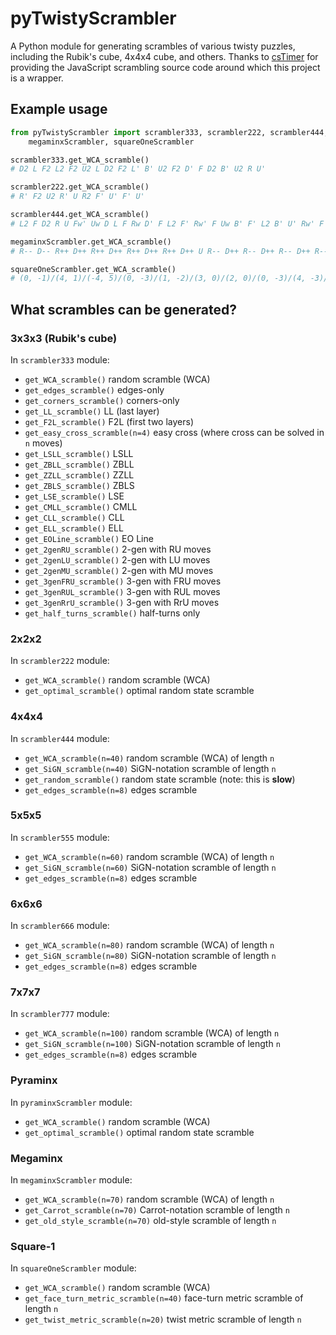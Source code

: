 # pyTwistyScrambler
A Python module for generating scrambles of various twisty puzzles, including the Rubik's cube, 4x4x4 cube, and others.
Thanks to [csTimer](https://github.com/cs0x7f/cstimer) for providing the JavaScript scrambling source code around which this project is a wrapper.

## Example usage

```python
from pyTwistyScrambler import scrambler333, scrambler222, scrambler444,\
	megaminxScrambler, squareOneScrambler

scrambler333.get_WCA_scramble()
# D2 L F2 L2 F2 U2 L D2 F2 L' B' U2 F2 D' F D2 B' U2 R U'

scrambler222.get_WCA_scramble()
# R' F2 U2 R' U R2 F' U' F' U'

scrambler444.get_WCA_scramble()
# L2 F D2 R U Fw' Uw D L F Rw D' F L2 F' Rw' F Uw B' F' L2 B' U' Rw' F B R' D U2 L2 Fw' B D' Rw' Uw' B' Fw' R2 L2 U

megaminxScrambler.get_WCA_scramble()
# R-- D-- R++ D++ R++ D++ R++ D++ R++ D++ U R-- D++ R-- D++ R-- D++ R-- D++ R-- D-- U' R-- D++ R-- D-- R-- D++ R-- D-- R-- D-- U' R++ D++ R-- D-- R++ D-- R-- D++ R-- D-- U' R-- D-- R++ D++ R++ D-- R++ D++ R++ D-- U' R-- D-- R++ D-- R++ D-- R++ D-- R++ D++ U R++ D-- R++ D-- R++ D++ R-- D-- R++ D++ U

squareOneScrambler.get_WCA_scramble()
# (0, -1)/(4, 1)/(-4, 5)/(0, -3)/(1, -2)/(3, 0)/(2, 0)/(0, -3)/(4, -3)/(0, -4)/(2, 0)/(5, -2)/(4, 0)
```

## What scrambles can be generated?
### 3x3x3 (Rubik's cube)
In `scrambler333` module:

- `get_WCA_scramble()`            random scramble (WCA)
- `get_edges_scramble()`          edges-only
- `get_corners_scramble()`        corners-only
- `get_LL_scramble()`             LL (last layer)
- `get_F2L_scramble()`            F2L (first two layers)
- `get_easy_cross_scramble(n=4)`  easy cross (where cross can be solved in `n` moves)
- `get_LSLL_scramble()`           LSLL
- `get_ZBLL_scramble()`           ZBLL
- `get_ZZLL_scramble()`           ZZLL
- `get_ZBLS_scramble()`           ZBLS
- `get_LSE_scramble()`            LSE
- `get_CMLL_scramble()`           CMLL
- `get_CLL_scramble()`            CLL
- `get_ELL_scramble()`            ELL
- `get_EOLine_scramble()`         EO Line
- `get_2genRU_scramble()`         2-gen with RU moves
- `get_2genLU_scramble()`         2-gen with LU moves
- `get_2genMU_scramble()`         2-gen with MU moves
- `get_3genFRU_scramble()`        3-gen with FRU moves
- `get_3genRUL_scramble()`        3-gen with RUL moves
- `get_3genRrU_scramble()`        3-gen with RrU moves
- `get_half_turns_scramble()`     half-turns only

### 2x2x2
In `scrambler222` module:

- `get_WCA_scramble()`            random scramble (WCA)
- `get_optimal_scramble()`        optimal random state scramble

### 4x4x4
In `scrambler444` module:

- `get_WCA_scramble(n=40)`        random scramble (WCA) of length `n`
- `get_SiGN_scramble(n=40)`       SiGN-notation scramble of length `n`
- `get_random_scramble()`         random state scramble (note: this is **slow**)
- `get_edges_scramble(n=8)`       edges scramble

### 5x5x5
In `scrambler555` module:

- `get_WCA_scramble(n=60)`        random scramble (WCA) of length `n`
- `get_SiGN_scramble(n=60)`       SiGN-notation scramble of length `n`
- `get_edges_scramble(n=8)`       edges scramble

### 6x6x6
In `scrambler666` module:

- `get_WCA_scramble(n=80)`        random scramble (WCA) of length `n`
- `get_SiGN_scramble(n=80)`       SiGN-notation scramble of length `n`
- `get_edges_scramble(n=8)`       edges scramble

### 7x7x7
In `scrambler777` module:

- `get_WCA_scramble(n=100)`       random scramble (WCA) of length `n`
- `get_SiGN_scramble(n=100)`      SiGN-notation scramble of length `n`
- `get_edges_scramble(n=8)`       edges scramble

### Pyraminx
In `pyraminxScrambler` module:

- `get_WCA_scramble()`            random scramble (WCA)
- `get_optimal_scramble()`        optimal random state scramble

### Megaminx
In `megaminxScrambler` module:

- `get_WCA_scramble(n=70)`        random scramble (WCA) of length `n`
- `get_Carrot_scramble(n=70)`     Carrot-notation scramble of length `n`
- `get_old_style_scramble(n=70)`  old-style scramble of length `n`

### Square-1
In `squareOneScrambler` module:

- `get_WCA_scramble()`                      random scramble (WCA)
- `get_face_turn_metric_scramble(n=40)`     face-turn metric scramble of length `n`
- `get_twist_metric_scramble(n=20)`         twist metric scramble of length `n`